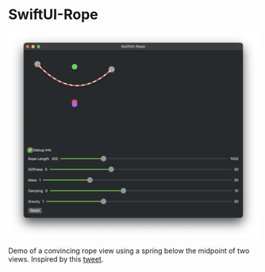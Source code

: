 # SwiftUI-Rope

![Demo screenshot](Screenshot.png)

Demo of a convincing rope view using a spring below the midpoint of two views. Inspired by this [tweet](https://twitter.com/DLX/status/1544373383915356167).
